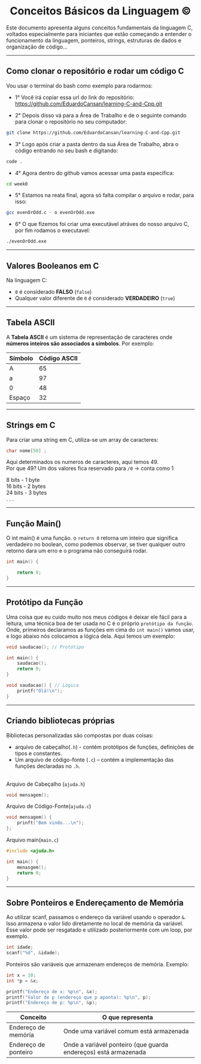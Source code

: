 # <center>Conceitos Básicos da Linguagem ©️<center>

Este documento apresenta alguns conceitos fundamentais da linguagem C, voltados especialmente para iniciantes que estão começando a entender o funcionamento da linguagem, ponteiros, strings, estruturas de dados e organização de código...

---

## Como clonar o repositório e rodar um código C
Vou usar o terminal do bash como exemplo para rodarmos:<br>

- 1° Você irá copiar essa url do link do repositório: https://github.com/EduardoCansan/learning-C-and-Cpp.git

- 2° Depois disso vá para a Área de Trabalho e de o seguinte comando para clonar o repositório no seu computador:

```bash
git clone https://github.com/EduardoCansan/learning-C-and-Cpp.git
```
- 3° Logo após criar a pasta dentro da sua Área de Trabalho, abra o código entrando no seu bash e digitando:

```bash
code .
```
- 4° Agora dentro do github vamos acessar uma pasta especifica:
```bash
cd week0
```
- 5° Estamos na reata final, agora só falta compilar o arquivo e rodar, para isso:
```bash
gcc evenOrOdd.c - o evenOrOdd.exe
```
- 6° O que fizemos foi criar uma executável atráves do nosso arquivo C, por fim rodamos o executavel:
```bash
./evenOrOdd.exe
```
---

## Valores Booleanos em C

Na linguagem C:

- `0` é considerado **FALSO** (`false`)
- Qualquer valor diferente de `0` é considerado **VERDADEIRO** (`true`)

---

## Tabela ASCII

A **Tabela ASCII** é um sistema de representação de caracteres onde **números inteiros são associados a símbolos**. Por exemplo:

| Símbolo | Código ASCII |
|---------|---------------|
| A       | 65            |
| a       | 97            |
| 0       | 48            |
| Espaço  | 32            |

---

## Strings em C

Para criar uma string em C, utiliza-se um array de caracteres:

```c
char nome[50] ;
```

Aqui determinados os numeros de caracteres, aqui temos 49.<br>
Por que 49? Um dos valores fica reservado para `/0` -> conta como 1

8 bits - 1 byte<br>
16 bits - 2 bytes<br>
24 bits - 3 bytes<br>
. . . 

---

## Função Main()

O int main() é uma função. o `return 0` retorna um inteiro que significa verdadeiro no boolean, como podemos observar, se tiver qualquer outro retorno dara um erro e o programa não conseguirá rodar.

```c
int main() {

    return 0;
}
```

---

## Protótipo da Função

Uma coisa que eu cuido muito nos meus códigos é deixar ele fácil para a leitura, uma técnica boa de ter usada no C é o próprio `protótipo da função`. Onde, primeiros declaramos as funções em cima do `int main()` vamos usar, e logo abaixo nós colocamos a lógica dela. Aqui temos um exemplo:

```c
void saudacao(); // Protótipo

int main() {
    saudacao();
    return 0;
}

void saudacao() { // Lógica
    printf("Olá!\n");
}
```

---

## Criando bibliotecas próprias

Bibliotecas personalizadas são compostas por duas coisas:
- arquivo de cabeçalho(`.h`) - contém protótipos de funções, definições de tipos e constantes.
- Um arquivo de código-fonte (`.c`) – contém a implementação das funções declaradas no `.h`.

<br>Arquivo de Cabeçalho (`ajuda.h`)

```c
void mensagem();
```
Arquivo de Código-Fonte(`ajuda.c`)

```c
void mensagem() {
    prinft("Bem vindo...\n");
};
```

Arquivo main(`main.c`)
```c
#include <ajuda.h>

int main() {
    menasgem();
    return 0;
}
```
---

## Sobre Ponteiros e Endereçamento de Memória

Ao utilizar scanf, passamos o endereço da variável usando o operador `&`. Isso armazena o valor lido diretamente no local de memória da variável. Esse valor pode ser resgatado e utilizado posteriormente com um loop, por exemplo.

```c
int idade;
scanf("%d", &idade);
```

Ponteiros são variáveis que armazenam endereços de memória. Exemplo:

```c
int x = 10;
int *p = &x;

printf("Endereço de x: %p\n", &x);
printf("Valor de p (endereço que p aponta): %p\n", p);
printf("Endereço de p: %p\n", &p);

```

| Conceito | O que representa |
|----------|------------------|
| Endereço de memória        | 	Onde uma variável comum está armazenada                   |
| Endereço de ponteiro	     | Onde a variável ponteiro (que guarda endereços) está armazenada            




